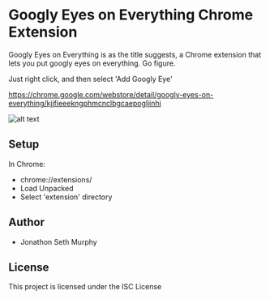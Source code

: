 # Googly Eyes on Everything Chrome Extension

Googly Eyes on Everything is as the title suggests, a Chrome extension that lets you put googly eyes on everything. Go figure.

Just right click, and then select 'Add Googly Eye'

https://chrome.google.com/webstore/detail/googly-eyes-on-everything/kjjfieeekngphmcnclbgcaepogljinhi

![alt text](https://raw.githubusercontent.com/JonathonMurphy/Googly-Eyes/blob/master/img/unnamed.jpg)

## Setup

In Chrome:
* chrome://extensions/
* Load Unpacked
* Select 'extension' directory 

## Author

* Jonathon Seth Murphy

## License

This project is licensed under the ISC License
